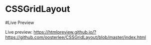 # CSSGridLayout

#Live Preview

Live preview: https://htmlpreview.github.io/?https://github.com/oosterlee/CSSGridLayout/blob/master/index.html